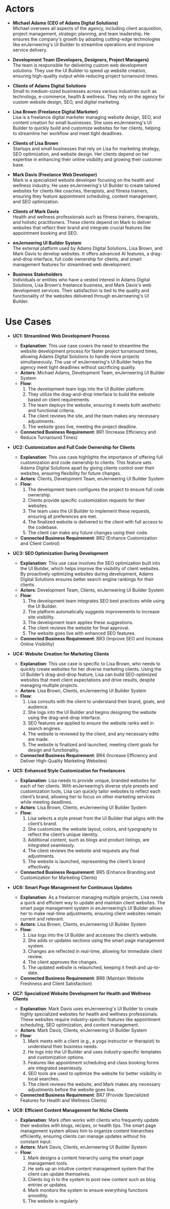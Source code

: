 # Actors

- **Michael Adams (CEO of Adams Digital Solutions)**  
  Michael oversees all aspects of the agency, including client acquisition, project management, strategic planning, and team leadership. He ensures the company's growth by adopting cutting-edge technologies like enJerneering's UI Builder to streamline operations and improve service delivery.

- **Development Team (Developers, Designers, Project Managers)**  
  The team is responsible for delivering custom web development solutions. They use the UI Builder to speed up website creation, ensuring high-quality output while reducing project turnaround times.

- **Clients of Adams Digital Solutions**  
  Small to medium-sized businesses across various industries such as technology, e-commerce, health & wellness. They rely on the agency for custom website design, SEO, and digital marketing.

- **Lisa Brown (Freelance Digital Marketer)**  
  Lisa is a freelance digital marketer managing website design, SEO, and content creation for small businesses. She uses enJerneering's UI Builder to quickly build and customize websites for her clients, helping to streamline her workflow and meet tight deadlines.

- **Clients of Lisa Brown**  
  Startups and small businesses that rely on Lisa for marketing strategy, SEO optimization, and website design. Her clients depend on her expertise in enhancing their online visibility and growing their customer base.

- **Mark Davis (Freelance Web Developer)**  
  Mark is a specialized website developer focusing on the health and wellness industry. He uses enJerneering's UI Builder to create tailored websites for clients like coaches, therapists, and fitness trainers, ensuring they feature appointment scheduling, content management, and SEO optimization.

- **Clients of Mark Davis**  
  Health and wellness professionals such as fitness trainers, therapists, and holistic practitioners. These clients depend on Mark to deliver websites that reflect their brand and integrate crucial features like appointment booking and SEO.

- **enJerneering UI Builder System**  
  The external platform used by Adams Digital Solutions, Lisa Brown, and Mark Davis to develop websites. It offers advanced AI features, a drag-and-drop interface, full code ownership for clients, and smart management features for streamlined web development.

- **Business Stakeholders**  
  Individuals or entities who have a vested interest in Adams Digital Solutions, Lisa Brown's freelance business, and Mark Davis's web development services. Their satisfaction is tied to the quality and functionality of the websites delivered through enJerneering's UI Builder.

# Use Cases

- **UC1: Streamlined Web Development Process**
  - **Explanation**: This use case covers the need to streamline the website development process for faster project turnaround times, allowing Adams Digital Solutions to handle more projects simultaneously. The use of enJerneering's UI Builder helps the agency meet tight deadlines without sacrificing quality.
  - **Actors**: Michael Adams, Development Team, enJerneering UI Builder System
  - **Flow**:
    1. The development team logs into the UI Builder platform.
    2. They utilize the drag-and-drop interface to build the website based on client requirements.
    3. The team deploys the website, ensuring it meets both aesthetic and functional criteria.
    4. The client reviews the site, and the team makes any necessary adjustments.
    5. The website goes live, meeting the project deadline.
  - **Connected Business Requirement**: BR1 (Increase Efficiency and Reduce Turnaround Times)

- **UC2: Customization and Full Code Ownership for Clients**
  - **Explanation**: This use case highlights the importance of offering full customization and code ownership to clients. This feature sets Adams Digital Solutions apart by giving clients control over their websites, ensuring flexibility for future changes.
  - **Actors**: Clients, Development Team, enJerneering UI Builder System
  - **Flow**:
    1. The development team configures the project to ensure full code ownership.
    2. Clients provide specific customization requests for their websites.
    3. The team uses the UI Builder to implement these requests, ensuring all preferences are met.
    4. The finalized website is delivered to the client with full access to the codebase.
    5. The client can make any future changes using their code.
  - **Connected Business Requirement**: BR2 (Enhance Customization and Client Control)

- **UC3: SEO Optimization During Development**
  - **Explanation**: This use case involves the SEO optimization built into the UI Builder, which helps improve the visibility of client websites. By proactively optimizing websites during development, Adams Digital Solutions ensures better search engine rankings for their clients.
  - **Actors**: Development Team, Clients, enJerneering UI Builder System
  - **Flow**:
    1. The development team integrates SEO best practices while using the UI Builder.
    2. The platform automatically suggests improvements to increase site visibility.
    3. The development team applies these suggestions.
    4. The client reviews the website for final approval.
    5. The website goes live with enhanced SEO features.
  - **Connected Business Requirement**: BR3 (Improve SEO and Increase Online Visibility)

- **UC4: Website Creation for Marketing Clients**
  - **Explanation**: This use case is specific to Lisa Brown, who needs to quickly create websites for her diverse marketing clients. Using the UI Builder’s drag-and-drop feature, Lisa can build SEO-optimized websites that meet client expectations and drive results, despite managing multiple projects.
  - **Actors**: Lisa Brown, Clients, enJerneering UI Builder System
  - **Flow**:
    1. Lisa consults with the client to understand their brand, goals, and audience.
    2. She logs into the UI Builder and begins designing the website using the drag-and-drop interface.
    3. SEO features are applied to ensure the website ranks well in search engines.
    4. The website is reviewed by the client, and any necessary edits are made.
    5. The website is finalized and launched, meeting client goals for design and functionality.
  - **Connected Business Requirement**: BR4 (Increase Efficiency and Deliver High-Quality Marketing Websites)

- **UC5: Enhanced Style Customization for Freelancers**
  - **Explanation**: Lisa needs to provide unique, branded websites for each of her clients. With enJerneering’s diverse style presets and customization tools, Lisa can quickly tailor websites to reflect each client’s brand, allowing her to focus on other marketing services while meeting deadlines.
  - **Actors**: Lisa Brown, Clients, enJerneering UI Builder System
  - **Flow**:
    1. Lisa selects a style preset from the UI Builder that aligns with the client’s brand.
    2. She customizes the website layout, colors, and typography to reflect the client’s unique identity.
    3. Additional content, such as blogs and product listings, are integrated seamlessly.
    4. The client reviews the website and requests any final adjustments.
    5. The website is launched, representing the client’s brand effectively.
  - **Connected Business Requirement**: BR5 (Enhance Branding and Customization for Marketing Clients)

- **UC6: Smart Page Management for Continuous Updates**
  - **Explanation**: As a freelancer managing multiple projects, Lisa needs a quick and efficient way to update and maintain client websites. The smart page management system in enJerneering’s UI Builder allows her to make real-time adjustments, ensuring client websites remain current and relevant.
  - **Actors**: Lisa Brown, Clients, enJerneering UI Builder System
  - **Flow**:
    1. Lisa logs into the UI Builder and accesses the client’s website.
    2. She adds or updates sections using the smart page management system.
    3. Changes are reflected in real-time, allowing for immediate client review.
    4. The client approves the changes.
    5. The updated website is relaunched, keeping it fresh and up-to-date.
  - **Connected Business Requirement**: BR6 (Maintain Website Freshness and Client Satisfaction)

- **UC7: Specialized Website Development for Health and Wellness Clients**
  - **Explanation**: Mark Davis uses enJerneering's UI Builder to create highly specialized websites for health and wellness professionals. These websites require industry-specific features like appointment scheduling, SEO optimization, and content management.
  - **Actors**: Mark Davis, Clients, enJerneering UI Builder System
  - **Flow**:
    1. Mark meets with a client (e.g., a yoga instructor or therapist) to understand their business needs.
    2. He logs into the UI Builder and uses industry-specific templates and customization options.
    3. Features like appointment scheduling and class booking forms are integrated seamlessly.
    4. SEO tools are used to optimize the website for better visibility in local searches.
    5. The client reviews the website, and Mark makes any necessary adjustments before the website goes live.
  - **Connected Business Requirement**: BR7 (Provide Specialized Features for Health and Wellness Clients)

- **UC8: Efficient Content Management for Niche Clients**
  - **Explanation**: Mark often works with clients who frequently update their websites with blogs, recipes, or health tips. The smart page management system allows him to organize content hierarchies efficiently, ensuring clients can manage updates without his constant input.
  - **Actors**: Mark Davis, Clients, enJerneering UI Builder System
  - **Flow**:
    1. Mark designs a content hierarchy using the smart page management tools.
    2. He sets up an intuitive content management system that the client can update themselves.
    3. Clients log in to the system to post new content such as blog entries or updates.
    4. Mark monitors the system to ensure everything functions smoothly.
    5. The website is regularly
